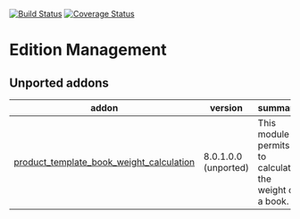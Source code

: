 [![Build Status](https://travis-ci.org/OCA/edition-mgmt.svg?branch=10.0)](https://travis-ci.org/OCA/edition-mgmt)
[![Coverage Status](https://coveralls.io/repos/OCA/edition-mgmt/badge.png?branch=10.0)](https://coveralls.io/r/OCA/edition-mgmt?branch=10.0)

# Edition Management

[//]: # (addons)
Unported addons
---------------
addon | version | summary
--- | --- | ---
[product_template_book_weight_calculation](product_template_book_weight_calculation/) | 8.0.1.0.0 (unported) | This module permits to calculate the weight of a book.

[//]: # (end addons)
